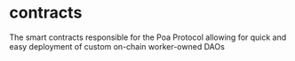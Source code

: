 # contracts
The smart contracts responsible for the Poa Protocol allowing for quick and easy deployment of custom on-chain worker-owned DAOs
